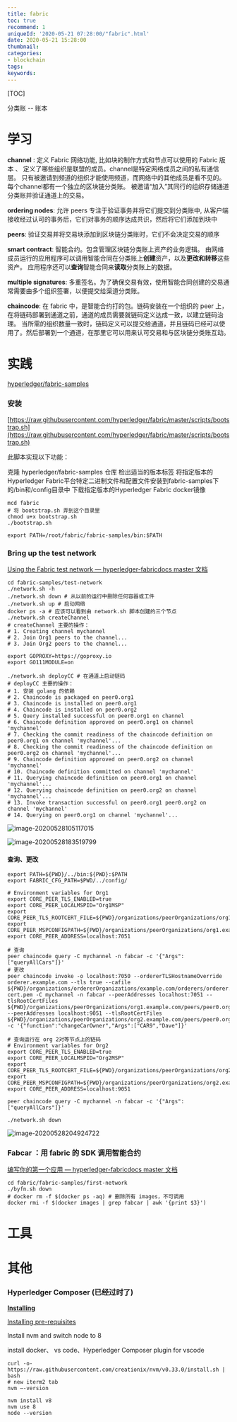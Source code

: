 ```yaml
---
title: fabric
toc: true
recommend: 1
uniqueId: '2020-05-21 07:28:00/"fabric".html'
date: 2020-05-21 15:28:00
thumbnail:
categories:
- blockchain
tags:
keywords:
---
```




[TOC]

<!--more-->

分类账 -- 账本

# 学习

**channel** : 定义 Fabric 网络功能, 比如块的制作方式和节点可以使用的 Fabric 版本 、 定义了哪些组织是联盟的成员。channel是特定网络成员之间的私有通信层。 只有被邀请到频道的组织才能使用频道，而网络中的其他成员是看不见的。每个channel都有一个独立的区块链分类账。 被邀请“加入”其同行的组织存储通道分类账并验证通道上的交易。

**ordering nodes**: 允许 peers 专注于验证事务并将它们提交到分类账中, 从客户端接收经过认可的事务后，它们对事务的顺序达成共识，然后将它们添加到块中

**peers**: 验证交易并将交易块添加到区块链分类账时，它们不会决定交易的顺序

**smart contract**: 智能合约。包含管理区块链分类账上资产的业务逻辑。 由网络成员运行的应用程序可以调用智能合同在分类账上**创建**资产，以及**更改和转移**这些资产。 应用程序还可以**查询**智能合同来**读取**分类账上的数据。

**multiple signatures**: 多重签名。为了确保交易有效，使用智能合同创建的交易通常需要由多个组织签署，以便提交给渠道分类账。

**chaincode**: 在 fabric 中，是智能合约打的包。链码安装在一个组织的 peer 上，在将链码部署到通道之前，通道的成员需要就链码定义达成一致，以建立链码治理。 当所需的组织数量一致时，链码定义可以提交给通道，并且链码已经可以使用了。然后部署到一个通道，在那里它可以用来认可交易和与区块链分类账互动。 

# 实践

[hyperledger/fabric-samples](https://github.com/hyperledger/fabric-samples)

### 安装

[https://raw.githubusercontent.com/hyperledger/fabric/master/scripts/bootstrap.sh](https://raw.githubusercontent.com/hyperledger/fabric/master/scripts/bootstrap.sh)

此脚本实现以下功能：

克隆 hyperledger/fabric-samples 仓库
检出适当的版本标签
将指定版本的Hyperledger Fabric平台特定二进制文件和配置文件安装到fabric-samples下的/bin和/config目录中
下载指定版本的Hyperledger Fabric docker镜像

```shell
mcd fabric
# 将 bootstrap.sh 弄到这个目录里
chmod u+x bootstrap.sh
./bootstrap.sh

export PATH=/root/fabric/fabric-samples/bin:$PATH
```

### Bring up the test network

[Using the Fabric test network — hyperledger-fabricdocs master 文档](https://hyperledger-fabric.readthedocs.io/zh_CN/latest/test_network.html)



```shell
cd fabric-samples/test-network
./network.sh -h
./network.sh down # 从以前的运行中删除任何容器或工件
./network.sh up # 启动网络
docker ps -a # 应该可以看到由 network.sh 脚本创建的三个节点
./network.sh createChannel
# createChannel 主要的操作：
# 1. Creating channel mychannel
# 2. Join Org1 peers to the channel...
# 3. Join Org2 peers to the channel...

export GOPROXY=https://goproxy.io
export GO111MODULE=on

./network.sh deployCC # 在通道上启动链码
# deployCC 主要的操作：
# 1. 安装 golang 的依赖
# 2. Chaincode is packaged on peer0.org1
# 3. Chaincode is installed on peer0.org1
# 4. Chaincode is installed on peer0.org2
# 5. Query installed successful on peer0.org1 on channel
# 6. Chaincode definition approved on peer0.org1 on channel 'mychannel'
# 7. Checking the commit readiness of the chaincode definition on peer0.org1 on channel 'mychannel'...
# 8. Checking the commit readiness of the chaincode definition on peer0.org2 on channel 'mychannel'...
# 9. Chaincode definition approved on peer0.org2 on channel 'mychannel'
# 10. Chaincode definition committed on channel 'mychannel'
# 11. Querying chaincode definition on peer0.org1 on channel 'mychannel'...
# 12. Querying chaincode definition on peer0.org2 on channel 'mychannel'...
# 13. Invoke transaction successful on peer0.org1 peer0.org2 on channel 'mychannel'
# 14. Querying on peer0.org1 on channel 'mychannel'...
```



![image-20200528105117015](https://i.imgur.com/pQZr7wJ.png)



![image-20200528183519799](https://i.imgur.com/Lse0e7F.png)



#### 查询、更改

```shell
export PATH=${PWD}/../bin:${PWD}:$PATH
export FABRIC_CFG_PATH=$PWD/../config/

# Environment variables for Org1
export CORE_PEER_TLS_ENABLED=true
export CORE_PEER_LOCALMSPID="Org1MSP"
export CORE_PEER_TLS_ROOTCERT_FILE=${PWD}/organizations/peerOrganizations/org1.example.com/peers/peer0.org1.example.com/tls/ca.crt
export CORE_PEER_MSPCONFIGPATH=${PWD}/organizations/peerOrganizations/org1.example.com/users/Admin@org1.example.com/msp
export CORE_PEER_ADDRESS=localhost:7051

# 查询
peer chaincode query -C mychannel -n fabcar -c '{"Args":["queryAllCars"]}'
# 更改
peer chaincode invoke -o localhost:7050 --ordererTLSHostnameOverride orderer.example.com --tls true --cafile ${PWD}/organizations/ordererOrganizations/example.com/orderers/orderer.example.com/msp/tlscacerts/tlsca.example.com-cert.pem -C mychannel -n fabcar --peerAddresses localhost:7051 --tlsRootCertFiles ${PWD}/organizations/peerOrganizations/org1.example.com/peers/peer0.org1.example.com/tls/ca.crt --peerAddresses localhost:9051 --tlsRootCertFiles ${PWD}/organizations/peerOrganizations/org2.example.com/peers/peer0.org2.example.com/tls/ca.crt -c '{"function":"changeCarOwner","Args":["CAR9","Dave"]}'

# 查询运行在 org 2对等节点上的链码
# Environment variables for Org2
export CORE_PEER_TLS_ENABLED=true
export CORE_PEER_LOCALMSPID="Org2MSP"
export CORE_PEER_TLS_ROOTCERT_FILE=${PWD}/organizations/peerOrganizations/org2.example.com/peers/peer0.org2.example.com/tls/ca.crt
export CORE_PEER_MSPCONFIGPATH=${PWD}/organizations/peerOrganizations/org2.example.com/users/Admin@org2.example.com/msp
export CORE_PEER_ADDRESS=localhost:9051

peer chaincode query -C mychannel -n fabcar -c '{"Args":["queryAllCars"]}'

./network.sh down
```



![image-20200528204924722](https://i.imgur.com/KWkBjMD.png)

### Fabcar ：用 fabric 的 SDK 调用智能合约

[编写你的第一个应用 — hyperledger-fabricdocs master 文档](https://hyperledger-fabric.readthedocs.io/zh_CN/latest/write_first_app.html)

```shell
cd fabric/fabric-samples/first-network
./byfn.sh down
# docker rm -f $(docker ps -aq) # 删除所有 images，不可调用
docker rmi -f $(docker images | grep fabcar | awk '{print $3}')

```



# 工具



# 其他

### **Hyperledger Composer (已经过时了)**

[**Installing**](https://hyperledger.github.io/composer/latest/installing/installing-index)

[Installing pre-requisites](https://hyperledger.github.io/composer/latest/installing/installing-prereqs)

Install nvm and switch node to 8

install docker、 vs code、Hyperledger Composer plugin for vscode

```shell
curl -o- https://raw.githubusercontent.com/creationix/nvm/v0.33.0/install.sh | bash
# new iterm2 tab
nvm —-version

nvm install v8
nvm use 8
node --version

```



